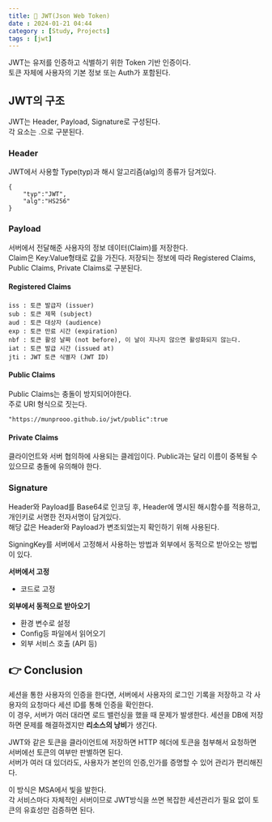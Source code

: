 ```yaml
---
title: 🥸 JWT(Json Web Token)
date : 2024-01-21 04:44
category : [Study, Projects]
tags : [jwt]
---
```


JWT는 유저를 인증하고 식별하기 위한 Token 기반 인증이다.   
토큰 자체에 사용자의 기본 정보 또는 Auth가 포함된다.   

## JWT의 구조   
JWT는 Header, Payload, Signature로 구성된다.   
각 요소는 .으로 구분된다.   

### Header   
JWT에서 사용할 Type(typ)과 해시 알고리즘(alg)의 종류가 담겨있다.   
```
{
    "typ":"JWT",
    "alg":"HS256"
}
```

### Payload   
서버에서 전달해준 사용자의 정보 데이터(Claim)를 저장한다.   
Claim은 Key:Value형태로 값을 가진다. 저장되는 정보에 따라 Registered Claims, Public Claims, Private Claims로 구분된다.   

#### Registered Claims
```
iss : 토큰 발급자 (issuer)   
sub : 토큰 제목 (subject)   
aud : 토큰 대상자 (audience)   
exp : 토큰 만료 시간 (expiration)   
nbf : 토큰 활성 날짜 (not before), 이 날이 지나지 않으면 활성화되지 않는다.   
iat : 토큰 발급 시간 (issued at)   
jti : JWT 토큰 식별자 (JWT ID)
```   

#### Public Claims   
Public Claims는 충돌이 방지되어야한다.   
주로 URI 형식으로 짓는다.   
```
"https://munprooo.github.io/jwt/public":true
```   

#### Private Claims   
클라이언트와 서버 협의하에 사용되는 클레임이다. Public과는 달리 이름이 중복될 수 있으므로 충돌에 유의해야 한다.   

### Signature   
Header와 Payload를 Base64로 인코딩 후, Header에 명시된 해시함수를 적용하고, 개인키로 서명한 전자서명이 담겨있다.   
해당 값은 Header와 Payload가 변조되었는지 확인하기 위해 사용된다.   

SigningKey를 서버에서 고정해서 사용하는 방법과 외부에서 동적으로 받아오는 방법이 있다.   

**서버에서 고정**    
- 코드로 고정   

**외부에서 동적으로 받아오기**   
- 환경 변수로 설정   
- Config등 파일에서 읽어오기  
- 외부 서비스 호출 (API 등)   


## 👉 Conclusion   
세션을 통한 사용자의 인증을 한다면, 서버에서 사용자의 로그인 기록을 저장하고 각 사용자의 요청마다 세션 ID를 통해 인증을 확인한다.    
이 경우, 서버가 여러 대라면 로드 밸런싱을 했을 때 문제가 발생한다. 세션을 DB에 저장하면 문제를 해결하겠지만 **리소스의 낭비**가 생긴다.

JWT와 같은 토큰을 클라이언트에 저장하면 HTTP 헤더에 토큰을 첨부해서 요청하면 서버에선 토큰의 여부만 판별하면 된다.   
서버가 여러 대 있더라도, 사용자가 본인의 인증,인가를 증명할 수 있어 관리가 편리해진다.   

이 방식은 MSA에서 빛을 발한다.   
각 서비스마다 자체적인 서버이므로 JWT방식을 쓰면 복잡한 세션관리가 필요 없이 토큰의 유효성만 검증하면 된다.   


